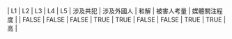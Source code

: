| L1 | L2 | L3 | L4 | L5 | 涉及共犯 | 涉及外國人 | 和解 | 被害人考量 | 媒體關注程度 |
| FALSE | FALSE | FALSE | TRUE | TRUE | FALSE | FALSE | TRUE | TRUE | 高 |